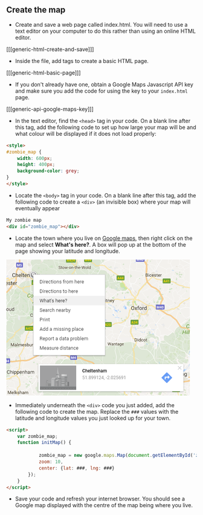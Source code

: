 ## Create the map

+ Create and save a web page called index.html. You will need to use a text editor on your computer to do this rather than using an online HTML editor.

[[[generic-html-create-and-save]]]

+ Inside the file, add tags to create a basic HTML page.

[[[generic-html-basic-page]]]

+ If you don't already have one, obtain a Google Maps Javascript API key and make sure you add the code for using the key to your `index.html` page.

[[[generic-api-google-maps-key]]]

+ In the text editor, find the `<head>` tag in your code. On a blank line after this tag, add the following code to set up how large your map will be and what colour will be displayed if it does not load properly:

```html
<style>
#zombie_map {
    width: 600px;
    height: 400px;
    background-color: grey;
}
</style>
```

+ Locate the `<body>` tag in your code. On a blank line after this tag, add the following code to create a `<div>` (an invisible box) where your map will eventually appear

```html
My zombie map
<div id="zombie_map"></div>
```

+ Locate the town where you live on [Google maps](http://maps.google.com), then right click on the map and select **What's here?**. A box will pop up at the bottom of the page showing your latitude and longitude.

![Finding latitude and longitude](images/whats-here.png)

+ Immediately underneath the `<div>` code you just added, add the following code to create the map. Replace the `###` values with the latitude and longitude values you just looked up for your town.

```html
<script>
    var zombie_map;
    function initMap() {

            zombie_map = new google.maps.Map(document.getElementById('zombie_map'), {
            zoom: 10,
            center: {lat: ###, lng: ###}
        });
    }
</script>
```

+ Save your code and refresh your internet browser. You should see a Google map displayed with the centre of the map being where you live.
